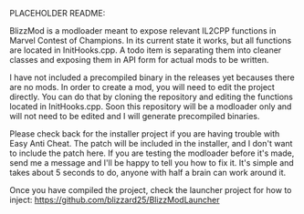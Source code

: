 PLACEHOLDER README:

BlizzMod is a modloader meant to expose relevant IL2CPP functions in Marvel Contest of Champions. In its current state it works, but all functions are located in InitHooks.cpp. A todo item is separating them into cleaner classes and exposing them in API form for actual mods to be written.

I have not included a precompiled binary in the releases yet becauses there are no mods. In order to create a mod, you will need to edit the project directly. You can do that by cloning the repository and editing the functions located in InitHooks.cpp. Soon this repository will be a modloader only and will not need to be edited and I will generate precompiled binaries.

Please check back for the installer project if you are having trouble with Easy Anti Cheat. The patch will be included in the installer, and I don't want to include the patch here. If you are testing the modloader before it's made, send me a message and I'll be happy to tell you how to fix it. It's simple and takes about 5 seconds to do, anyone with half a brain can work around it.

Once you have compiled the project, check the launcher project for how to inject: https://github.com/blizzard25/BlizzModLauncher
